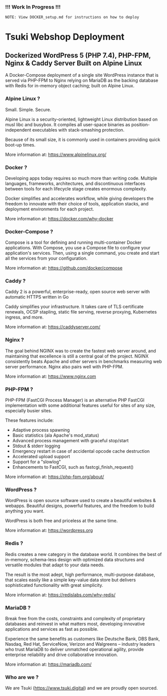 ### !!! Work In Progress !!!

    NOTE: View DOCKER_setup.md for instructions on how to deploy
    
# Tsuki Webshop Deployment

## Dockerized WordPress 5 (PHP 7.4), PHP-FPM, Nginx & Caddy Server Built on Alpine Linux

A Docker-Compose deployment of a single site WordPress instance that is served via PHP-FPM to Nginx relying on MariaDB as the backing database with Redis for in-memory object caching; built on Alpine Linux.

### Alpine Linux ?

Small. Simple. Secure.

Alpine Linux is a security-oriented, lightweight Linux distribution based on musl libc and busybox. It compiles all user-space binaries as position-independent executables with stack-smashing protection.

Because of its small size, it is commonly used in containers providing quick boot-up times.

More information at: https://www.alpinelinux.org/

### Docker ? 

Developing apps today requires so much more than writing code. Multiple languages, frameworks, architectures, and discontinuous interfaces between tools for each lifecycle stage creates enormous complexity. 

Docker simplifies and accelerates workflow, while giving developers the freedom to innovate with their choice of tools, application stacks, and deployment environments for each project.

More information at: https://docker.com/why-docker

### Docker-Compose ?

Compose is a tool for defining and running multi-container Docker applications. With Compose, you use a Compose file to configure your application's services. Then, using a single command, you create and start all the services from your configuration.

More information at: https://github.com/docker/compose

### Caddy ?

Caddy 2 is a powerful, enterprise-ready, open source web server with automatic HTTPS written in Go

Caddy simplifies your infrastructure. It takes care of TLS certificate renewals, OCSP stapling, static file serving, reverse proxying, Kubernetes ingress, and more.

More information at: https://caddyserver.com/

### Nginx ?

The goal behind NGINX was to create the fastest web server around, and maintaining that excellence is still a central goal of the project. NGINX consistently beats Apache and other servers in benchmarks measuring web server performance. Nginx also pairs well with PHP-FPM.

More information at: https://www.nginx.com

### PHP-FPM ?

PHP-FPM (FastCGI Process Manager) is an alternative PHP FastCGI implementation with some additional features useful for sites of any size, especially busier sites. 

These features include:

* Adaptive process spawning
* Basic statistics (ala Apache's mod_status)
* Advanced process management with graceful stop/start
* Stdout & stderr logging
* Emergency restart in case of accidental opcode cache destruction
* Accelerated upload support
* Support for a "slowlog"
* Enhancements to FastCGI, such as fastcgi_finish_request()

More information at: https://php-fpm.org/about/

### WordPress ? 

WordPress is open source software used to create a beautiful websites & webapps.
Beautiful designs, powerful features, and the freedom to build anything you want. 

WordPress is both free and priceless at the same time.

More information at: https://wordpress.org

### Redis ?

Redis creates a new category in the database world. It combines the best of in-memory, schema-less design with optimized data structures and versatile modules that adapt to your data needs. 

The result is the most adept, high performance, multi-purpose database, that scales easily like a simple key-value data store but delivers sophisticated functionality with great simplicity.

More information at: https://redislabs.com/why-redis/

### MariaDB ?

Break free from the costs, constraints and complexity of proprietary databases and reinvest in what matters most, developing innovative applications and services as fast as possible. 

Experience the same benefits as customers like Deutsche Bank, DBS Bank, Nasdaq, Red Hat, ServiceNow, Verizon and Walgreens – industry leaders who trust MariaDB to deliver unmatched operational agility, provide enterprise reliability and drive collaborative innovation.

More information at: https://mariadb.com/

### Who are we ?

We are Tsuki (https://www.tsuki.digital) and we are proudly open sourced.